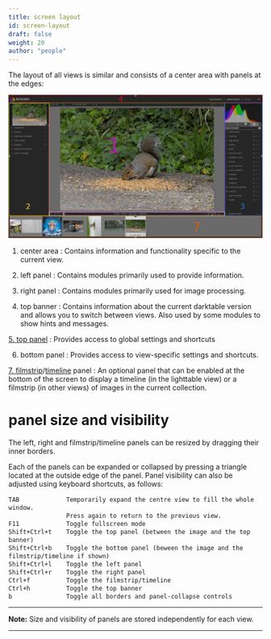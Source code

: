 ```yaml
---
title: screen layout
id: screen-layout
draft: false
weight: 20
author: "people"
---
```


The layout of all views is similar and consists of a center area with panels at the edges: 

![screen-layout](./screen-layout/screen-layout.png#w100)

1. center area
: Contains information and functionality specific to the current view.

2. left panel
: Contains modules primarily used to provide information.

3. right panel
: Contains modules primarily used for image processing.

4. top banner
: Contains information about the current darktable version and allows you to switch between views. Also used by some modules to show hints and messages.

[5. top panel](./top-panel.md)
: Provides access to global settings and shortcuts

6. bottom panel
: Provides access to view-specific settings and shortcuts.

[7. filmstrip](../../module-reference/utility-modules/shared/filmstrip.md)/[timeline](../../module-reference/utility-modules/lighttable/timeline.md) panel
: An optional panel that can be enabled at the bottom of the screen to display a timeline (in the lighttable view) or a filmstrip (in other views) of images in the current collection.

# panel size and visibility

The left, right and filmstrip/timeline panels can be resized by dragging their inner borders. 

Each of the panels can be expanded or collapsed by pressing a triangle located at the outside edge of the panel. Panel visibility can also be adjusted using keyboard shortcuts, as follows:

```
TAB             Temporarily expand the centre view to fill the whole window. 
                Press again to return to the previous view.
F11             Toggle fullscreen mode
Shift+Ctrl+t    Toggle the top panel (between the image and the top banner)
Shift+Ctrl+b    Toggle the bottom panel (beween the image and the filmstrip/timeline if shown)
Shift+Ctrl+l    Toggle the left panel
Shift+Ctrl+r    Toggle the right panel
Ctrl+f          Toggle the filmstrip/timeline
Ctrl+h          Toggle the top banner
b               Toggle all borders and panel-collapse controls
```
---

**Note:** Size and visibility of panels are stored independently for each view.

---

